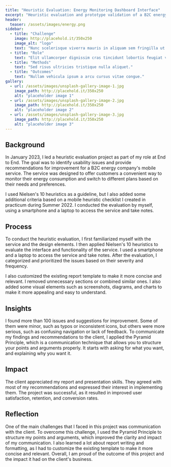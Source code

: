 ```yaml
---
title: "Heuristic Evaluation: Energy Monitoring Dashboard Interface"
excerpt: "Heuristic evaluation and prototype validation of a B2C energy monitoring and e-commerce mobile application."
header:
  teaser: /assets/images/energy.png
sidebar:
  - title: "Challenge"
    image: http://placehold.it/350x250
    image_alt: "logo"
    text: "Nunc scelerisque viverra mauris in aliquam sem fringilla ut morbi."
  - title: "Role"
    text: "Elit ullamcorper dignissim cras tincidunt lobortis feugiat vivamus."
  - title: "Methods"
    text: "Sed risus ultricies tristique nulla aliquet."
  - title: "Outcomes"
    text: "Nullam vehicula ipsum a arcu cursus vitae congue."
gallery:
  - url: /assets/images/unsplash-gallery-image-1.jpg
    image_path: http://placehold.it/350x250
    alt: "placeholder image 1"
  - url: /assets/images/unsplash-gallery-image-2.jpg
    image_path: http://placehold.it/350x250
    alt: "placeholder image 2"
  - url: /assets/images/unsplash-gallery-image-3.jpg
    image_path: http://placehold.it/350x250
    alt: "placeholder image 3"
---
```


## Background
In January 2023, I led a heuristic evaluation project as part of my role at End to End. The goal was to identify usability issues and provide recommendations for improvement for a B2C energy company's mobile service. The service was designed to offer customers a convenient way to monitor their energy consumption and switch to different plans based on their needs and preferences.

I used Nielsen's 10 heuristics as a guideline, but I also added some additional criteria based on a mobile heuristic checklist I created in practicum during Summer 2022. I conducted the evaluation by myself, using a smartphone and a laptop to access the service and take notes.

## Process
To conduct the heuristic evaluation, I first familiarized myself with the service and the design elements. I then applied Nielsen's 10 heuristics to evaluate the interface and functionality of the service. I used a smartphone and a laptop to access the service and take notes. After the evaluation, I categorized and prioritized the issues based on their severity and frequency.

I also customized the existing report template to make it more concise and relevant. I removed unnecessary sections or combined similar ones. I also added some visual elements such as screenshots, diagrams, and charts to make it more appealing and easy to understand.

## Insights
I found more than 100 issues and suggestions for improvement. Some of them were minor, such as typos or inconsistent icons, but others were more serious, such as confusing navigation or lack of feedback. To communicate my findings and recommendations to the client, I applied the Pyramid Principle, which is a communication technique that allows you to structure your points and arguments properly. It starts with asking for what you want, and explaining why you want it.

## Impact
The client appreciated my report and presentation skills. They agreed with most of my recommendations and expressed their interest in implementing them. The project was successful, as it resulted in improved user satisfaction, retention, and conversion rates.

## Reflection
One of the main challenges that I faced in this project was communication with the client. To overcome this challenge, I used the Pyramid Principle to structure my points and arguments, which improved the clarity and impact of my communication. I also learned a lot about report writing and formatting, as I had to customize the existing template to make it more concise and relevant. Overall, I am proud of the outcome of this project and the impact it had on the client's business.
